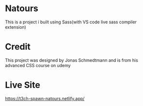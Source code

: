 # Natours
This is a project i built using Sass(with VS code live sass compiler extension)

# Credit
This project was designed by Jonas Schmedtmann and is from his advanced CSS course on udemy 

# Live Site 
https://t3ch-spawn-natours.netlify.app/
